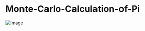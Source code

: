 # Monte-Carlo-Calculation-of-Pi

![image](https://user-images.githubusercontent.com/130666521/232242963-ded0038e-3264-47d7-933c-0ca9a4d59954.png)
